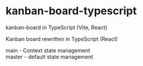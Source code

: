 # kanban-board-typescript
kanban-board in TypeScript (Vite, React)

Kanban board rewritten in TypeScript (React)

main - Context state management <br>
master - default state management
